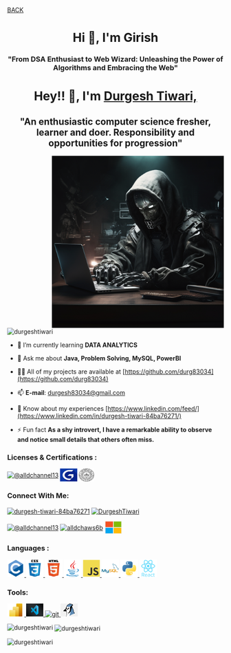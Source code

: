 <a href="https://durg83034.github.io/Portfolio/" target="blank">BACK</a>
<h1 align="center">Hi 👋, I'm Girish</h1>
<h3 align="center">"From DSA Enthusiast to Web Wizard: Unleashing the Power of Algorithms and Embracing the Web"</h3>
<h1 align="center">Hey!! 👋, I'm <a href="https://durg83034.github.io/Portfolio/" target="blank"> Durgesh Tiwari,</a></h1>
<h2 align="center">"An enthusiastic computer science fresher, learner and doer. Responsibility and opportunities for progression"</h2>
<img align="right" alt="Coding" width="400" src="hfsi.png">

<p align="left"> <img src="https://komarev.com/ghpvc/?username=durgeshtiwarai&label=Profile%20views&color=0e75b6&style=flat" alt="durgeshtiwari" /> </p>



- 🌱 I’m currently learning **DATA ANALYTICS**

- 💬 Ask me about **Java, Problem Solving, MySQL, PowerBI**

- 👨‍💻 All of my projects are available at [https://github.com/durg83034](https://github.com/durg83034)

- 📫 **E-mail**: durgesh83034@gmail.com

- 📄 Know about my experiences [https://www.linkedin.com/feed/](https://www.linkedin.com/in/durgesh-tiwari-84ba76271/)

- ⚡ Fun fact **As a shy introvert, I have a remarkable ability to observe and notice small details that others often miss.**

<!--<h3 align="left"> Projects :</h3>
# 1.<a href="https://durg83034.github.io/Exp-08/experiment/simulation/index.html" target="blank">Determine The Saponification Value of Oil.</a> //
 -->
<h3 align="left">Licenses & Certifications :</h3>
<a href="https://www.hackerrank.com/certificates/d7792f9e73c3" target="blank"><img align="center" src="https://raw.githubusercontent.com/rahuldkjain/github-profile-readme-generator/master/src/images/icons/Social/hackerrank.svg" alt="@alldchannel13" height="30" width="40" /></a>
<a href="https://www.mygreatlearning.com/certificate/XKVCGHJV" target="blank"><img align="center" src="great_learning_logo.png" alt="mygreatlearning" height="30" width="40" /></a>
<a href="https://www.linkedin.com/posts/durgesh-tiwari-84ba76271_internship-certificate-activity-7233103727698583553-R80G/" target="blank"><img align="center" src="iitk_logo.png" alt="V-Lab" height="30" width="35" /></a>
   
   
<h3 align="left">Connect With Me:</h3>
<p align="left">
<a href="https://www.linkedin.com/in/durgesh-tiwari-84ba76271/" target="blank"><img align="center" src="https://raw.githubusercontent.com/rahuldkjain/github-profile-readme-generator/master/src/images/icons/Social/linked-in-alt.svg" alt="durgesh-tiwari-84ba76271" height="30" width="40" /></a>
<a href="https://www.instagram.com/itdurgesh/?igshid=NTc4MTIwNjQ2YQ%3D%3D" target="blank"><img align="center" src="https://raw.githubusercontent.com/rahuldkjain/github-profile-readme-generator/master/src/images/icons/Social/instagram.svg" alt="DurgeshTiwari" height="30" width="40" /></a>

<a href="https://www.hackerrank.com/profile/alldchannel3" target="blank"><img align="center" src="https://raw.githubusercontent.com/rahuldkjain/github-profile-readme-generator/master/src/images/icons/Social/hackerrank.svg" alt="@alldchannel13" height="30" width="40" /></a>
<a href="https://www.geeksforgeeks.org/user/alldchaws6b/" target="blank"><img align="center" src="https://raw.githubusercontent.com/rahuldkjain/github-profile-readme-generator/master/src/images/icons/Social/geeks-for-geeks.svg" alt="alldchaws6b" height="30" width="40" /></a>
<a href="https://learn.microsoft.com/en-us/users/durgeshtiwari-5928/achievements?tab=tab-modules" target="blank"><img align="center" src="ms.png" alt="Microsoft" height="30" width="40" /></a>
</p>

<h3 align="left"> Languages :</h3>
<p align="left"> 
<a href="https://www.cprogramming.com/" target="_blank" rel="noreferrer"> <img src="https://raw.githubusercontent.com/devicons/devicon/master/icons/c/c-original.svg" alt="c" width="40" height="40"/> </a> <a href="https://www.w3schools.com/css/" target="_blank" rel="noreferrer"> <img src="https://raw.githubusercontent.com/devicons/devicon/master/icons/css3/css3-original-wordmark.svg" alt="css3" width="40" height="40"/> </a> <a href="https://www.w3.org/html/" target="_blank" rel="noreferrer"> <img src="https://raw.githubusercontent.com/devicons/devicon/master/icons/html5/html5-original-wordmark.svg" alt="html5" width="40" height="40"/> </a> <a href="https://www.java.com" target="_blank" rel="noreferrer"> <img src="https://raw.githubusercontent.com/devicons/devicon/master/icons/java/java-original.svg" alt="java" width="40" height="40"/> </a> <a href="https://developer.mozilla.org/en-US/docs/Web/JavaScript" target="_blank" rel="noreferrer"> <img src="https://raw.githubusercontent.com/devicons/devicon/master/icons/javascript/javascript-original.svg" alt="javascript" width="40" height="40"/> </a> <a href="https://www.mysql.com/" target="_blank" rel="noreferrer"> <img src="https://raw.githubusercontent.com/devicons/devicon/master/icons/mysql/mysql-original-wordmark.svg" alt="mysql" width="40" height="40"/> </a> <a href="https://www.python.org" target="_blank" rel="noreferrer"> <img src="https://raw.githubusercontent.com/devicons/devicon/master/icons/python/python-original.svg" alt="python" width="40" height="40"/> </a> <a href="https://reactjs.org/" target="_blank" rel="noreferrer"> <img src="https://raw.githubusercontent.com/devicons/devicon/master/icons/react/react-original-wordmark.svg" alt="react" width="40" height="40"/> </a> </p>

<h3 align="left">Tools:</h3>
<p align="left"> 
<a href="https://www.microsoft.com/en-us/power-platform/products/power-bi" target="_blank" rel="noreferrer"> <img src="download.png" alt="PowerBI" width="40" height="30"/> </a> 
<a href="https://code.visualstudio.com/" target="_blank" rel="noreferrer"> <img src="vs logo.png" alt="Visual  Studio Code" width="40" height="30"/> </a> 
<a href="https://git-scm.com/" target="_blank" rel="noreferrer"> <img src="https://www.vectorlogo.zone/logos/git-scm/git-scm-icon.svg" alt="git" width="40" height="30"/> </a>
<a href="https://www.bluej.org/" target="_blank" rel="noreferrer"> <img src="Bluej.png" alt="BlueJ" width="40" height="30"/> </a>

</p>
<p><img align="left" src="https://github-readme-stats.vercel.app/api/top-langs?username=durg83034&show_icons=true&locale=en&layout=compact" alt="durgeshtiwari" /></p>

<p>&nbsp;<img align="center" src="https://github-readme-stats.vercel.app/api?username=durg83034&show_icons=true&locale=en" alt="durgeshtiwari" /></p>

<p><img align="center" src="https://github-readme-streak-stats.herokuapp.com/?user=durg83034&" alt="durgeshtiwari" /></p>
